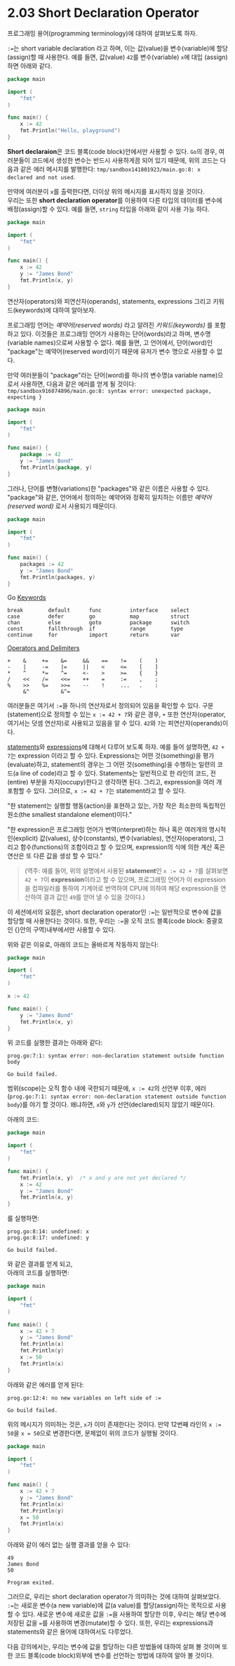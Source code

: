 # 2.03 Short Declaration Operator

프로그래밍 용어(programming terminology)에 대하여 살펴보도록 하자.

`:=`는 short variable declaration 라고 하며, 이는 값(value)을 변수(variable)에 할당(assign)할 때 사용한다. 예를 들면, 값(value) `42`를 변수(variable) `x`에 대입 (assign)하면 아래와 같다.

```go
package main

import (
	"fmt"
)

func main() {
	x := 42
	fmt.Println("Hello, playground")
}
```

**Short declaraion**은 코드 블록(code block)안에서만 사용할 수 있다. `Go`의 경우, 여러분들이 코드에서 생성한 변수는 반드시 사용하게끔 되어 있기 때문에, 위의 코드는 다음과 같은 에러 메시지를 발행한다: `tmp/sandbox141801923/main.go:8: x declared and not used`.  
  
만약에 여러분이 `x`를 출력한다면, 더이상 위의 메시지를 표시하지 않을 것이다.  
우리는 또한 **short declaration operator**를 이용하여 다른 타입의 데이터를 변수에 배정(assign)할 수 있다. 예를 들면, `string` 타입을 아래와 같이 사용 가능 하다.

```go
package main

import (
	"fmt"
)

func main() {
	x := 42
	y := "James Bond"
	fmt.Println(x, y)
}
```

연산자(operators)와 피연산자(operands), statements, expressions 그리고 키워드(keywords)에 대하여 알아보자.  

프로그래밍 언어는 _예약어(reserved words)_ 라고 알려진 _키워드(keywords)_ 를 포함하고 있다. 이것들은 프로그래밍 언어가 사용하는 단어(words)라고 하며, 변수명(variable names)으로써 사용할 수 없다. 예를 들면, 고 언어에서, 단어(word)인 "package"는 예약어(reserved word)이기 때문에 유저가 변수 명으로 사용할 수 없다.  

만약 여러분들이 "package"라는 단어(word)를 하나의 변수명(a variable name)으로서 사용하면, 다음과 같은 에러를 얻게 될 것이다: `tmp/sandbox916074896/main.go:8: syntax error: unexpected package, expecting }`  

```go
package main

import (
	"fmt"
)

func main() {
	package := 42
	y := "James Bond"
	fmt.Println(package, y)
}
```

그러나, 단어를 변형(variations)한 "packages"와 같은 이름은 사용할 수 있다. "package"와 같은, 언어에서 정의하는 예약어와 정확히 일치하는 이름만 _예약어(reserved word)_ 로서 사용되기 때문이다.

```go
package main

import (
	"fmt"
)

func main() {
	packages := 42
	y := "James Bond"
	fmt.Println(packages, y)
}
```

Go [Keywords](https://golang.org/ref/spec#Keywords) 

```
break        default      func         interface    select
case         defer        go           map          struct
chan         else         goto         package      switch
const        fallthrough  if           range        type
continue     for          import       return       var
```
  
[Operators and Delimiters](https://golang.org/ref/spec#Operators_and_Delimiters)  
```
+    &     +=    &=     &&    ==    !=    (    )
-    |     -=    |=     ||    <     <=    [    ]
*    ^     *=    ^=     <-    >     >=    {    }
/    <<    /=    <<=    ++    =     :=    ,    ;
%    >>    %=    >>=    --    !     ...   .    :
     &^          &^=
```

여러분들은 여기서 `:=`을 하나의 연산자로서 정의되어 있음을 확인할 수 있다. 구문(statement)으로 정의할 수 있는 `x := 42 + 7`와 같은 경우, `+` 또한 연산자(operator, 여기서는 덧셈 연산자)로 사용되고 있음을 알 수 있다. `42`와 `7`는 피연산자(operands)이다.  

[statements](https://en.wikipedia.org/wiki/Statement_(computer_science))와 [expressions](https://en.wikipedia.org/wiki/Expression_(computer_science))에 대해서 다루어 보도록 하자. 예를 들어 설명하면, `42 + 7`는 expression 이라고 할 수 있다. Expressions는 어떤 것(something)을 평가(evaluate)하고, statement의 경우는 그 어떤 것(something)을 수행하는 일련의 코드(a line of code)라고 할 수 있다. Statements는 일반적으로 한 라인의 코드, 전(entire) 부분을 차지(occupy)한다고 생각하면 된다. 그리고, expression을 여러 개 포함할 수 있다. 그러므로, `x := 42 + 7`는 statement라고 할 수 있다.

"한 statement는 실행할 행동(action)을 표현하고 있는, 가장 작은 최소한의 독립적인 원소(the smallest standalone element)이다."

"한 expression은 프로그래밍 언어가 번역(interpret)하는 하나 혹은 여러개의 명시적인(explicit) 값(values), 상수(constants), 변수(variables), 연산자(operators), 그리고 함수(functions)의 조합이라고 할 수 있으며, expression의 식에 의한 계산 혹은 연산은 또 다른 값을 생성 할 수 있다."  
> (역주: 예를 들어, 위의 설명에서 사용된 **statement**인 `x := 42 + 7`를 살펴보면 `42 + 7`이 **expression**이라고 할 수 있으며, 프로그래밍 언어가 이 expression을 컴파일러를 통하여 기계어로 번역하여 CPU에 의하여 해당 expression을 연산하여 결과 값인 `49`를 얻어 낼 수 있을 것이다.)

이 세션에서의 요점은, short declaration operator인 `:=`는 일반적으로 변수에 값을 할당할 때 사용한다는 것이다. 또한, 우리는 `:=`을 오직 코드 블록(code block: 중괄호인 {}안의 구역)내부에서만 사용할 수 있다.
  
위와 같은 이유로, 아래의 코드는 올바르게 작동하지 않는다:

```go
package main

import (
	"fmt"
)

x := 42

func main() {
	y := "James Bond"
	fmt.Println(x, y)
}
```

위 코드를 실행한 결과는 아래와 같다:

```console
prog.go:7:1: syntax error: non-declaration statement outside function body

Go build failed.
```

범위(scope)는 오직 함수 내에 국한되기 때문에, `x := 42`의 선언부 이후, 에러(`prog.go:7:1: syntax error: non-declaration statement outside function body`)를 야기 할 것이다. 왜냐하면, `x`와 `y`가 선언(declared)되지 않았기 때문이다.  

아래의 코드:

```go
package main

import (
	"fmt"
)

func main() {
	fmt.Println(x, y)  /* x and y are not yet declared */
	x := 42
	y := "James Bond"
	fmt.Println(x, y)
}
```

를 실행하면: 

```console
prog.go:8:14: undefined: x
prog.go:8:17: undefined: y

Go build failed.
```

와 같은 결과를 얻게 되고,  
아래의 코드를 실행하면: 

```go
package main

import (
	"fmt"
)

func main() {
	x := 42 + 7
	y := "James Bond"
	fmt.Println(x)
	fmt.Println(y)
	x := 50
	fmt.Println(x)
}
```

아래와 같은 에러를 얻게 된다:  

```console
prog.go:12:4: no new variables on left side of :=

Go build failed.
```

위의 메시지가 의미하는 것은, `x`가 이미 존재한다는 것이다. 만약 12번째 라인의 `x := 50`을 `x = 50`으로 변경한다면, 문제없이 위의 코드가 실행될 것이다.

```go
package main

import (
	"fmt"
)

func main() {
	x := 42 + 7
	y := "James Bond"
	fmt.Println(x)
	fmt.Println(y)
	x = 50
	fmt.Println(x)
}
```

아래와 같이 에러 없는 실행 결과를 얻을 수 있다:

```console
49
James Bond
50

Program exited.
```

그러므로, 우리는 short declaration operator가 의미하는 것에 대하여 살펴보았다. `:=`는 새로운 변수(a new variable)에 값(a value)를 할당(assign)하는 목적으로 사용할 수 있다. 새로운 변수에 새로운 값을 `:=`을 사용하여 할당한 이후, 우리는 해당 변수에 저장된 값을 `=`를 사용하여 변경(mutate)할 수 있다. 또한, 우리는 expressions과 statements와 같은 용어에 대하여서도 다루었다.  

다음 강의에서는, 우리는 변수에 값을 할당하는 다른 방법들에 대하여 살펴 볼 것이며 또한 코드 블록(code block)외부에 변수를 선언하는 방법에 대하여 알아 볼 것이다.  